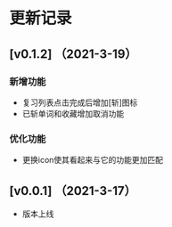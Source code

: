 # 更新记录

## [v0.1.2] （2021-3-19）

### 新增功能

- 复习列表点击完成后增加[斩]图标
- 已斩单词和收藏增加取消功能

### 优化功能

- 更换icon使其看起来与它的功能更加匹配

## [v0.0.1] （2021-3-17）

- 版本上线